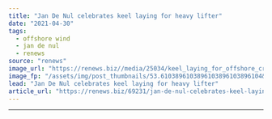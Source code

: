 ```yaml
---
title: "Jan De Nul celebrates keel laying for heavy lifter"
date: "2021-04-30"
tags: 
  - offshore wind
  - jan de nul
  - renews
source: "renews"
image_url: "https://renews.biz//media/25034/keel_laying_for_offshore_crane_vessel_les_alizes_credit_jan_de_nul.jpeg?mode=crop&width=770&heightratio=0.6103896103896103896103896104&slimmage=true"
image_fp: "/assets/img/post_thumbnails/53.6103896103896103896103896104&slimmage=true"
lead: "Jan De Nul celebrates keel laying for heavy lifter"
article_url: "https://renews.biz/69231/jan-de-nul-celebrates-keel-laying-for-heavy-lifter/"
---
```


---
